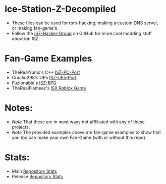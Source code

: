 # Ice-Station-Z-Decompiled
- These files can be used for rom-hacking, making a custom DNS server, or making fan-game's.
- Follow the [ISZ-Hacker-Group](https://github.com/ISZ-Hacker-Group) on GitHub for more cool modding stuff about/on ISZ.

# Fan-Game Examples
- TheRealYunix's C++ [ISZ-PC-Port](https://www.youtube.com/watch?v=O_xZLjPBnnc)
- Cracko298's UE5 [ISZ-UE5-Port](https://www.youtube.com/watch?v=xKA2XUGsMQ8&t=35s)
- Fuzionable's [ISZ-RPG](https://www.youtube.com/watch?v=U5i1bqLCZOQ)
- TheRealFlameex's [ISX Roblox Game](https://www.roblox.com/games/6511324256/Ice-Station-X-BETA)

# Notes:

- *Note* That these are in most ways not affliliated with any of these projects. 
- *Note* The provided examples above are fan-game examples to show that you too can make your own Fan-Game (with or without this repo).

# Stats:
- Main [Repository Stats](https://api.github.com/repos/Cracko298/Ice-Station-Z-Decompiled)
- Release [Repository Stats](https://api.github.com/repos/Cracko298/Ice-Station-Z-Decompiled/releases)
